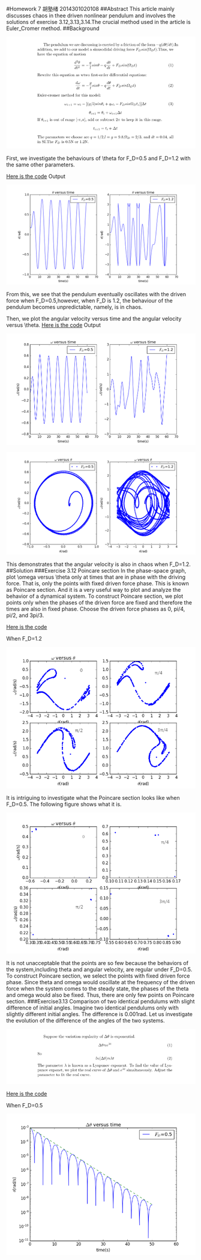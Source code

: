 #Homework 7 胡塾绪 2014301020108
##Abstract
This article mainly discusses chaos in thee driven nonlinear pendulum and involves the solutions of exercise 3.12,3.13,3.14.The crucial method used in the article is Euler_Cromer method.
##Background

![](https://github.com/earthhero2016/compuational_physics_N2014301020108/blob/master/Ex-7/2016-10-29_220600.png)

First, we investigate the behaviours of \theta for F_D=0.5 and F_D=1.2 with the same other parameters.

[Here is the code](https://github.com/earthhero2016/compuational_physics_N2014301020108/blob/master/Ex-7/theta.py)
Output

![](https://github.com/earthhero2016/compuational_physics_N2014301020108/blob/master/Ex-7/122.png)

From this, we see that the pendulum eventually oscillates with the driven force when F_D=0.5,however, when F_D is 1.2, the behaviour of the pendulum becomes unpredictable, namely, is in chaos.

Then, we plot the angular velocity versus time and the angular velocity versus \theta.
[Here is the code](https://github.com/earthhero2016/compuational_physics_N2014301020108/blob/master/Ex-7/omega.py)
Output

![](https://github.com/earthhero2016/compuational_physics_N2014301020108/blob/master/Ex-7/123.png)

![](https://github.com/earthhero2016/compuational_physics_N2014301020108/blob/master/Ex-7/121.png)

This demonstrates that the angular velocity is also in chaos when F_D=1.2.
##Solution
###Exercise 3.12 Poincare section
In the phase-space graph, plot \omega versus \theta only at times that are in phase with the driving force. That is, only the points with fixed driven force phase. This is known as Poincare section. And it is a very useful way to plot and analyze the behavior of a dynamical system. To construct Poincare section, we plot points only when the phases of the driven force are fixed and therefore the times are also in fixed phase. Choose the driven force phases as 0, pi/4, pi/2, and 3pi/3.

[Here is the code](https://github.com/earthhero2016/compuational_physics_N2014301020108/blob/master/Ex-7/3.12.py)

When F_D=1.2

![](https://github.com/earthhero2016/compuational_physics_N2014301020108/blob/master/Ex-7/3.12_%E7%9C%8B%E5%9B%BE%E7%8E%8B.png)

It is intriguing to investigate what the Poincare section looks like when F_D=0.5.
The following figure shows what it is.

![](https://github.com/earthhero2016/compuational_physics_N2014301020108/blob/master/Ex-7/3.12%20F%3D0.5_.png)

It is not unacceptable that the points are so few because the behaviors of the system,including theta and angular velocity, are regular under F_D=0.5. To construct Poincare section, we select the points with fixed driven force phase. Since theta and omega would oscillate at the frequency of the driven force when the system comes to the steady state, the phases of the theta and omega would also be fixed. Thus, there are only few points on Poincare section.
###Exercise3.13 Comparison of two identical pendulums with slight difference of initial angles.
Imagine two identical pendulums only with slightly different initial angles. The difference is 0.001rad. Let us investigate the evolution of the difference of the angles of the two systems.

![](https://github.com/earthhero2016/compuational_physics_N2014301020108/blob/master/Ex-7/2016-10-29_234945.png)

[Here is the code](https://github.com/earthhero2016/compuational_physics_N2014301020108/blob/master/Ex-7/3.13.py)

When F_D=0.5

![](https://github.com/earthhero2016/compuational_physics_N2014301020108/blob/master/Ex-7/3.131.png)
